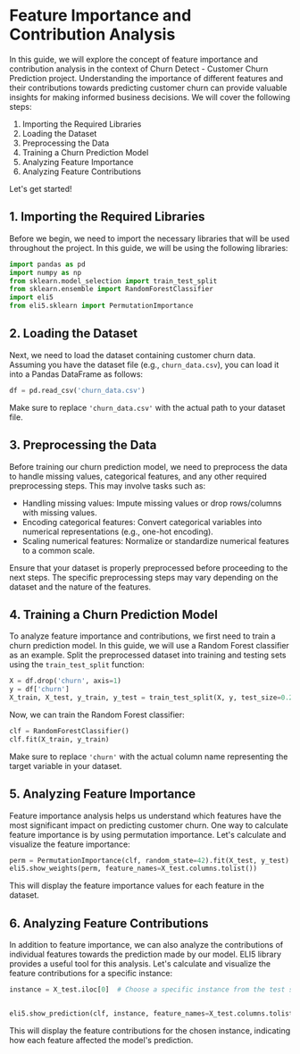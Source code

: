 # Feature Importance and Contribution Analysis

In this guide, we will explore the concept of feature importance and contribution analysis in the context of Churn Detect - Customer Churn Prediction project. Understanding the importance of different features and their contributions towards predicting customer churn can provide valuable insights for making informed business decisions. We will cover the following steps:

1. Importing the Required Libraries
2. Loading the Dataset
3. Preprocessing the Data
4. Training a Churn Prediction Model
5. Analyzing Feature Importance
6. Analyzing Feature Contributions

Let's get started!

## 1. Importing the Required Libraries

Before we begin, we need to import the necessary libraries that will be used throughout the project. In this guide, we will be using the following libraries:

```python
import pandas as pd
import numpy as np
from sklearn.model_selection import train_test_split
from sklearn.ensemble import RandomForestClassifier
import eli5
from eli5.sklearn import PermutationImportance
```

## 2. Loading the Dataset

Next, we need to load the dataset containing customer churn data. Assuming you have the dataset file (e.g., `churn_data.csv`), you can load it into a Pandas DataFrame as follows:

```python
df = pd.read_csv('churn_data.csv')
```

Make sure to replace `'churn_data.csv'` with the actual path to your dataset file.

## 3. Preprocessing the Data

Before training our churn prediction model, we need to preprocess the data to handle missing values, categorical features, and any other required preprocessing steps. This may involve tasks such as:

- Handling missing values: Impute missing values or drop rows/columns with missing values.
- Encoding categorical features: Convert categorical variables into numerical representations (e.g., one-hot encoding).
- Scaling numerical features: Normalize or standardize numerical features to a common scale.

Ensure that your dataset is properly preprocessed before proceeding to the next steps. The specific preprocessing steps may vary depending on the dataset and the nature of the features.

## 4. Training a Churn Prediction Model

To analyze feature importance and contributions, we first need to train a churn prediction model. In this guide, we will use a Random Forest classifier as an example. Split the preprocessed dataset into training and testing sets using the `train_test_split` function:

```python
X = df.drop('churn', axis=1)
y = df['churn']
X_train, X_test, y_train, y_test = train_test_split(X, y, test_size=0.2, random_state=42)
```

Now, we can train the Random Forest classifier:

```python
clf = RandomForestClassifier()
clf.fit(X_train, y_train)
```

Make sure to replace `'churn'` with the actual column name representing the target variable in your dataset.

## 5. Analyzing Feature Importance

Feature importance analysis helps us understand which features have the most significant impact on predicting customer churn. One way to calculate feature importance is by using permutation importance. Let's calculate and visualize the feature importance:

```python
perm = PermutationImportance(clf, random_state=42).fit(X_test, y_test)
eli5.show_weights(perm, feature_names=X_test.columns.tolist())
```

This will display the feature importance values for each feature in the dataset.

## 6. Analyzing Feature Contributions

In addition to feature importance, we can also analyze the contributions of individual features towards the prediction made by our model. ELI5 library provides a useful tool for this analysis. Let's calculate and visualize the feature contributions for a specific instance:

```python
instance = X_test.iloc[0]  # Choose a specific instance from the test set


eli5.show_prediction(clf, instance, feature_names=X_test.columns.tolist())
```

This will display the feature contributions for the chosen instance, indicating how each feature affected the model's prediction.



